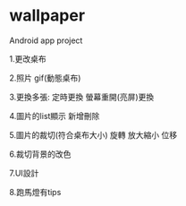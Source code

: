 # wallpaper
Android app project 

1.更改桌布

2.照片 gif(動態桌布) 

3.更換多張: 定時更換 螢幕重開(亮屏)更換

4.圖片的list顯示 新增刪除

5.圖片的裁切(符合桌布大小) 旋轉 放大縮小 位移

6.裁切背景的改色

7.UI設計

8.跑馬燈有tips
